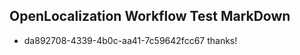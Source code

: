 ## OpenLocalization Workflow Test MarkDown
* da892708-4339-4b0c-aa41-7c59642fcc67 thanks!

<!--HONumber=Aug16_HO4-->


